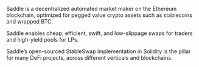 Saddle is a decentralized automated market maker on the Ethereum blockchain, optimized for pegged value crypto assets such as stablecoins and wrapped BTC.

Saddle enables cheap, efficient, swift, and low-slippage swaps for traders and high-yield pools for LPs.

Saddle’s open-sourced StableSwap implementation in Solidity is the pillar for many DeFi projects, across different verticals and blockchains.